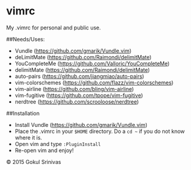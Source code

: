 # vimrc
My .vimrc for personal and public use.


##Needs/Uses:

* Vundle (https://github.com/gmarik/Vundle.vim)
* deLimitMate (https://github.com/Raimondi/delimitMate)
* YouCompleteMe (https://github.com/Valloric/YouCompleteMe) 
* delimitMate (https://github.com/Raimondi/delimitMate)
* auto-pairs (https://github.com/jiangmiao/auto-pairs)
* vim-colorschemes (https://github.com/flazz/vim-colorschemes)
* vim-airline (https://github.com/bling/vim-airline)
* vim-fugitive (https://github.com/tpope/vim-fugitive)
* nerdtree (https://github.com/scrooloose/nerdtree)

##Installation

* Install Vundle (https://github.com/gmarik/Vundle.vim)
* Place the .vimrc in your `$HOME` directory. Do a `cd ~` if you do not know where it is.
* Open vim and type `:PluginInstall` 
* Re-open vim and enjoy!

:copyright: 2015 Gokul Srinivas
